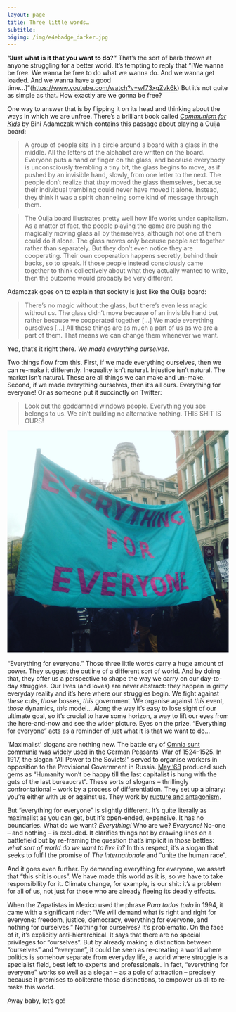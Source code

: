 ```yaml
---
layout: page
title: Three little words…
subtitle: 
bigimg: /img/e4ebadge_darker.jpg
---
```


**“Just what is it that you want to do?”** That’s the sort of barb thrown at anyone struggling for a better world. It’s tempting to reply that “[We wanna be free. We wanna be free to do what we wanna do. And we wanna get loaded. And we wanna have a good time…]”(https://www.youtube.com/watch?v=wf73xqZvk6k) But it’s not quite as simple as that. How exactly are we gonna be free?

One way to answer that is by flipping it on its head and thinking about the ways in which we are unfree. There’s a brilliant book called [*Communism for Kids*](https://mitpress.mit.edu/books/communism-kids) by Bini Adamczak which contains this passage about playing a Ouija board:

>A group of people sits in a circle around a board with a glass in the middle. All the letters of the alphabet are written on the board. Everyone puts a hand or finger on the glass, and because everybody is unconsciously trembling a tiny bit, the glass begins to move, as if pushed by an invisible hand, slowly, from one letter to the next. The people don’t realize that *they* moved the glass themselves, because their individual trembling could never have moved it alone. Instead, they think it was a spirit channeling some kind of message through them.

>The Ouija board illustrates pretty well how life works under capitalism. As a matter of fact, the people playing the game are pushing the magically moving glass all by themselves, although not one of them could do it alone. The glass moves only because people act together rather than separately. But they don’t even notice they are cooperating. Their own cooperation happens secretly, behind their backs, so to speak. If those people instead consciously came together to think collectively about what they actually wanted to write, then the outcome would probably be very different.

Adamczak goes on to explain that society is just like the Ouija board:

>There’s no magic without the glass, but there’s even less magic without *us*. The glass didn’t move because of an invisible hand but rather because we cooperated together […] We made everything ourselves […] All these things are as much a part of us as we are a part of them. That means we can change them whenever we want.

Yep, that’s it right there. *We made everything ourselves.*

Two things flow from this. First, if we made everything ourselves, then we can re-make it differently. Inequality isn’t natural. Injustice isn’t natural. The market isn’t natural. These are all things we can make and un-make. Second, if we made everything ourselves, then it’s all ours. Everything for everyone! Or as someone put it succinctly on Twitter:

>Look out the goddamned windows people. Everything you see belongs to us. We ain’t building no alternative nothing. THIS SHIT IS OURS!

![everything for everyone banner](/img/e4ebanner.jpg)

“Everything for everyone.” Those three little words carry a huge amount of power. They suggest the outline of a different sort of world. And by doing that, they offer us a perspective to shape the way we carry on our day-to-day struggles. Our lives (and loves) are never abstract: they happen in gritty everyday reality and it’s here where our struggles begin. We fight against *these* cuts, *those* bosses, *this* government. We organise against *this* event, *those* dynamics, *this* model… Along the way it’s easy to lose sight of our ultimate goal, so it’s crucial to have some horizon, a way to lift our eyes from the here-and-now and see the wider picture. Eyes on the prize. “Everything for everyone” acts as a reminder of just what it is that we want to do…

‘Maximalist’ slogans are nothing new. The battle cry of [Omnia sunt communia](http://www.freelyassociating.org/2013/05/omnia-sunt-communia/) was widely used in the German Peasants’ War of 1524–1525. In 1917, the slogan “All Power to the Soviets!” served to organise workers in opposition to the Provisional Government in Russia. [May ’68](https://www.marxists.org/history/france/may-1968/slogans.htm) produced such gems as “Humanity won’t be happy till the last capitalist is hung with the guts of the last bureaucrat”. These sorts of slogans – thrillingly confrontational – work by a process of differentiation. They set up a binary: you’re either with us or against us. They work by [rupture and antagonism](http://www.turbulence.org.uk/index.html@p=86.html).

But “everything for everyone” is slightly different. It’s quite literally as maximalist as you can get, but it’s open-ended, expansive. It has no boundaries. What do we want? *Everything!* Who are we? *Everyone!* No-one – and nothing – is excluded. It clarifies things not by drawing lines on a battlefield but by re-framing the question that’s implicit in those battles: *what sort of world do we want to live in?* In this respect, it’s a slogan that seeks to fulfil the promise of *The Internationale* and “unite the human race”.

And it goes even further. By demanding everything for everyone, we assert that “this shit is ours”. We have made this world as it is, so we have to take responsibility for it. Climate change, for example, is our shit: it’s a problem for all of us, not just for those who are already fleeing its deadly effects.

When the Zapatistas in Mexico used the phrase *Para todos todo* in 1994, it came with a significant rider: “We will demand what is right and right for everyone: freedom, justice, democracy, everything for everyone, and nothing for ourselves.” Nothing for ourselves? It’s problematic. On the face of it, it’s explicitly anti-hierarchical. It says that there are no special privileges for “ourselves”. But by already making a distinction between “ourselves” and “everyone”, it could be seen as re-creating a world where politics is somehow separate from everyday life, a world where struggle is a specialist field, best left to experts and professionals. In fact, “everything for everyone” works so well as a slogan – as a pole of attraction – precisely because it promises to obliterate those distinctions, to empower us all to re-make this world.

Away baby, let’s go!
